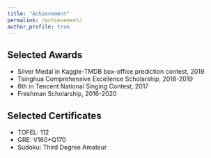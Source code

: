 ```yaml
---
title: "Achievement"
permalink: /achievement/
author_profile: true
---
```


## Selected Awards
- Silver Medal in Kaggle-TMDB box-office prediction contest, 2019
- Tsinghua Comprehensive Excellence Scholarship, 2018-2019
- 6th in Tencent National Singing Contest, 2017
- Freshman Scholarship, 2016-2020

## Selected Certificates
- TOFEL: 112
- GRE: V160+Q170
- Sudoku: Third Degree Amateur
